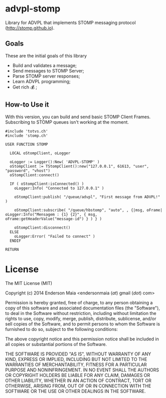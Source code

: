 # advpl-stomp

Library for ADVPL that implements STOMP messaging protocol (http://stomp.github.io).

## Goals

These are the initial goals of this library

- Build and validates a message;
- Send messages to STOMP Server;
- Parse STOMP server responses;
- Learn ADVPL programming;
- Get rich :moneybag: ;

## How-to Use it

With this version, you can build and send basic STOMP Client Frames. Subscribing to STOMP queues isn't working at the moment.

````xbase
#include 'totvs.ch'
#include 'stomp.ch'

USER FUNCTION STOMP

  LOCAL oStompClient, oLogger

  oLogger := Logger():New( 'ADVPL-STOMP' )
  oStompClient := TStompClient():new("127.0.0.1", 61613, "user", "password", "vhost")
  oStompClient:connect()

  IF ( oStompClient:isConnected() )
    oLogger:Info( "Connected to 127.0.0.1" )

    oStompClient:publish( "/queue/advpl", "First message from ADVPL!" )

    oStompClient:subscribe( "/queue/hbstomp", "auto", , {|msg, oFrame| oLogger:Info("Mensagem : {1} {2}", { msg, oFrame:getHeaderValue("message-id") } ) } )

    oStompClient:disconnect()
  ELSE
    oLogger:Error( "Failed to connect" )
  ENDIF
  
RETURN
````

# License

The MIT License (MIT)

Copyright (c) 2014 Enderson Maia <endersonmaia (_at_) gmail (_dot_) com>

Permission is hereby granted, free of charge, to any person obtaining a copy
of this software and associated documentation files (the "Software"), to deal
in the Software without restriction, including without limitation the rights
to use, copy, modify, merge, publish, distribute, sublicense, and/or sell
copies of the Software, and to permit persons to whom the Software is
furnished to do so, subject to the following conditions:

The above copyright notice and this permission notice shall be included in
all copies or substantial portions of the Software.

THE SOFTWARE IS PROVIDED "AS IS", WITHOUT WARRANTY OF ANY KIND, EXPRESS OR
IMPLIED, INCLUDING BUT NOT LIMITED TO THE WARRANTIES OF MERCHANTABILITY,
FITNESS FOR A PARTICULAR PURPOSE AND NONINFRINGEMENT. IN NO EVENT SHALL THE
AUTHORS OR COPYRIGHT HOLDERS BE LIABLE FOR ANY CLAIM, DAMAGES OR OTHER
LIABILITY, WHETHER IN AN ACTION OF CONTRACT, TORT OR OTHERWISE, ARISING FROM,
OUT OF OR IN CONNECTION WITH THE SOFTWARE OR THE USE OR OTHER DEALINGS IN
THE SOFTWARE.
